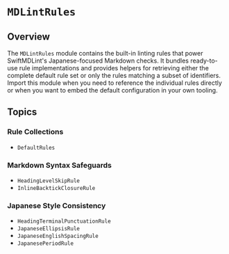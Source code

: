 # ``MDLintRules``

## Overview

The ``MDLintRules`` module contains the built-in linting rules that power SwiftMDLint's
Japanese-focused Markdown checks. It bundles ready-to-use rule implementations and
provides helpers for retrieving either the complete default rule set or only the rules
matching a subset of identifiers. Import this module when you need to reference the
individual rules directly or when you want to embed the default configuration in your
own tooling.

## Topics

### Rule Collections
- ``DefaultRules``

### Markdown Syntax Safeguards
- ``HeadingLevelSkipRule``
- ``InlineBacktickClosureRule``

### Japanese Style Consistency
- ``HeadingTerminalPunctuationRule``
- ``JapaneseEllipsisRule``
- ``JapaneseEnglishSpacingRule``
- ``JapanesePeriodRule``
